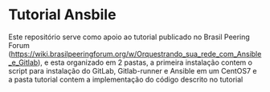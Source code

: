 # Tutorial Ansbile 
Este repositório serve como apoio ao tutorial publicado no Brasil Peering Forum (https://wiki.brasilpeeringforum.org/w/Orquestrando_sua_rede_com_Ansible_e_Gitlab), e esta organizado em 2 pastas, a primeira instalação contem o script para instalação do GitLab, Gitlab-runner e Ansible em um CentOS7 e a pasta tutorial contem a implementação do código descrito no tutorial

